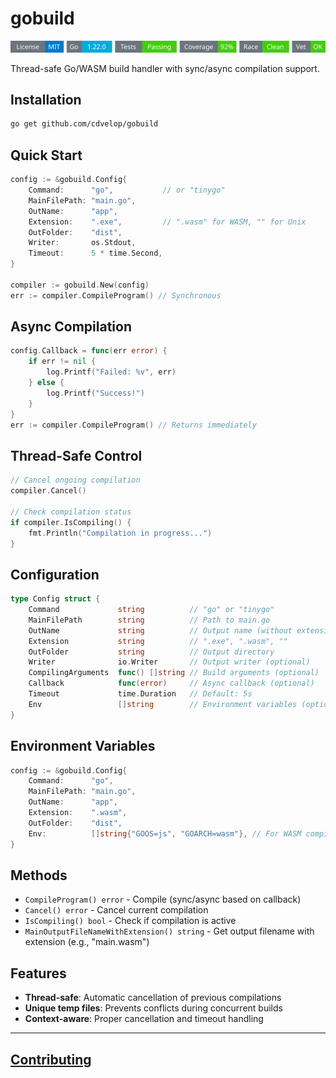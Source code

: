 # gobuild
<!-- START_SECTION:BADGES_SECTION -->
<a href="docs/img/badges.svg"><img src="docs/img/badges.svg" alt="Project Badges" title="Generated by badges.sh from github.com/cdvelop/devscripts"></a>
<!-- END_SECTION:BADGES_SECTION -->

Thread-safe Go/WASM build handler with sync/async compilation support.

## Installation

```bash
go get github.com/cdvelop/gobuild
```

## Quick Start

```go
config := &gobuild.Config{
    Command:      "go",           // or "tinygo"
    MainFilePath: "main.go",
    OutName:      "app",
    Extension:    ".exe",         // ".wasm" for WASM, "" for Unix
    OutFolder:    "dist",
    Writer:       os.Stdout,
    Timeout:      5 * time.Second,
}

compiler := gobuild.New(config)
err := compiler.CompileProgram() // Synchronous
```

## Async Compilation

```go
config.Callback = func(err error) {
    if err != nil {
        log.Printf("Failed: %v", err)
    } else {
        log.Printf("Success!")
    }
}
err := compiler.CompileProgram() // Returns immediately
```

## Thread-Safe Control

```go
// Cancel ongoing compilation
compiler.Cancel()

// Check compilation status
if compiler.IsCompiling() {
    fmt.Println("Compilation in progress...")
}
```

## Configuration

```go
type Config struct {
    Command             string          // "go" or "tinygo"
    MainFilePath        string          // Path to main.go
    OutName             string          // Output name (without extension)
    Extension           string          // ".exe", ".wasm", ""
    OutFolder           string          // Output directory
    Writer              io.Writer       // Output writer (optional)
    CompilingArguments  func() []string // Build arguments (optional)
    Callback            func(error)     // Async callback (optional)
    Timeout             time.Duration   // Default: 5s
    Env                 []string        // Environment variables (optional)
}
```

## Environment Variables

```go
config := &gobuild.Config{
    Command:      "go",
    MainFilePath: "main.go",
    OutName:      "app",
    Extension:    ".wasm",
    OutFolder:    "dist",
    Env:          []string{"GOOS=js", "GOARCH=wasm"}, // For WASM compilation
}
```

## Methods

- `CompileProgram() error` - Compile (sync/async based on callback)
- `Cancel() error` - Cancel current compilation
- `IsCompiling() bool` - Check if compilation is active
- `MainOutputFileNameWithExtension() string` - Get output filename with extension (e.g., "main.wasm")

## Features

- **Thread-safe**: Automatic cancellation of previous compilations
- **Unique temp files**: Prevents conflicts during concurrent builds
- **Context-aware**: Proper cancellation and timeout handling

---
## [Contributing](docs/CONTRIBUTING.md)